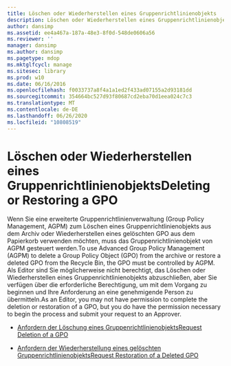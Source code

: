 ```yaml
---
title: Löschen oder Wiederherstellen eines Gruppenrichtlinienobjekts
description: Löschen oder Wiederherstellen eines Gruppenrichtlinienobjekts
author: dansimp
ms.assetid: ee4a467a-187a-48e3-8f0d-548de0606a56
ms.reviewer: ''
manager: dansimp
ms.author: dansimp
ms.pagetype: mdop
ms.mktglfcycl: manage
ms.sitesec: library
ms.prod: w10
ms.date: 06/16/2016
ms.openlocfilehash: f0033737a8f4a1a1ed2f433ad07155a2d93181dd
ms.sourcegitcommit: 354664bc527d93f80687cd2eba70d1eea024c7c3
ms.translationtype: MT
ms.contentlocale: de-DE
ms.lasthandoff: 06/26/2020
ms.locfileid: "10808519"
---
```

# <span data-ttu-id="307a2-103">Löschen oder Wiederherstellen eines Gruppenrichtlinienobjekts</span><span class="sxs-lookup"><span data-stu-id="307a2-103">Deleting or Restoring a GPO</span></span>


<span data-ttu-id="307a2-104">Wenn Sie eine erweiterte Gruppenrichtlinienverwaltung (Group Policy Management, AGPM) zum Löschen eines Gruppenrichtlinienobjekts aus dem Archiv oder Wiederherstellen eines gelöschten GPO aus dem Papierkorb verwenden möchten, muss das Gruppenrichtlinienobjekt von AGPM gesteuert werden.</span><span class="sxs-lookup"><span data-stu-id="307a2-104">To use Advanced Group Policy Management (AGPM) to delete a Group Policy Object (GPO) from the archive or restore a deleted GPO from the Recycle Bin, the GPO must be controlled by AGPM.</span></span> <span data-ttu-id="307a2-105">Als Editor sind Sie möglicherweise nicht berechtigt, das Löschen oder Wiederherstellen eines Gruppenrichtlinienobjekts abzuschließen, aber Sie verfügen über die erforderliche Berechtigung, um mit dem Vorgang zu beginnen und Ihre Anforderung an eine genehmigende Person zu übermitteln.</span><span class="sxs-lookup"><span data-stu-id="307a2-105">As an Editor, you may not have permission to complete the deletion or restoration of a GPO, but you do have the permission necessary to begin the process and submit your request to an Approver.</span></span>

-   [<span data-ttu-id="307a2-106">Anfordern der Löschung eines Gruppenrichtlinienobjekts</span><span class="sxs-lookup"><span data-stu-id="307a2-106">Request Deletion of a GPO</span></span>](request-deletion-of-a-gpo-agpm30ops.md)

-   [<span data-ttu-id="307a2-107">Anfordern der Wiederherstellung eines gelöschten Gruppenrichtlinienobjekts</span><span class="sxs-lookup"><span data-stu-id="307a2-107">Request Restoration of a Deleted GPO</span></span>](request-restoration-of-a-deleted-gpo-agpm30ops.md)

 

 





